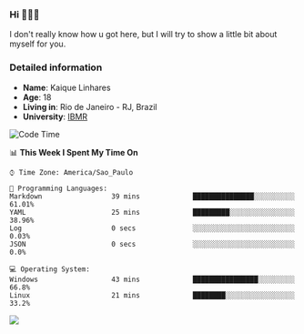 ### Hi 🙋🏽‍♂️

I don't really know how u got here, but I will try to show a little bit about myself for you.

### Detailed information

* **Name**: Kaique Linhares
* **Age**: 18
* **Living in**: Rio  de Janeiro - RJ, Brazil
* **University**: [IBMR](https://www.ibmr.br/)

<!--START_SECTION:waka-->
![Code Time](http://img.shields.io/badge/Code%20Time-2%20hrs%2035%20mins-blue)

📊 **This Week I Spent My Time On**

```text
⌚︎ Time Zone: America/Sao_Paulo

💬 Programming Languages: 
Markdown                 39 mins             ███████████████░░░░░░░░░░   61.01% 
YAML                     25 mins             █████████░░░░░░░░░░░░░░░░   38.96% 
Log                      0 secs              ░░░░░░░░░░░░░░░░░░░░░░░░░   0.03% 
JSON                     0 secs              ░░░░░░░░░░░░░░░░░░░░░░░░░   0.0%

💻 Operating System: 
Windows                  43 mins             ████████████████░░░░░░░░░   66.8% 
Linux                    21 mins             ████████░░░░░░░░░░░░░░░░░   33.2%
```
<!--END_SECTION:waka-->

<a href="https://www.linkedin.com/in/kaique-linhares-25a840208/"  target="_blank"><img src="https://img.shields.io/badge/-LinkedIn-%230077B5?style=for-the-badge&logo=linkedin&logoColor=white" target="_blank"></a>
